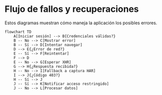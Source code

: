 # Flujo de fallos y recuperaciones

Estos diagramas muestran cómo maneja la aplicación los posibles errores.

```mermaid
flowchart TD
    A[Iniciar sesión] --> B{Credenciales válidas?}
    B -- No --> C[Mostrar error]
    B -- Sí --> D[Intentar navegar]
    D --> E{¿Error de red?}
    E -- Sí --> F[Reintentar]
    F --> D
    E -- No --> G[Esperar XHR]
    G --> H{¿Respuesta recibida?}
    H -- No --> I[Fallback a captura HAR]
    I --> J{¿Código 403?}
    H -- Sí --> J
    J -- Sí --> K[Notificar acceso restringido]
    J -- No --> L[Procesar datos]
```
